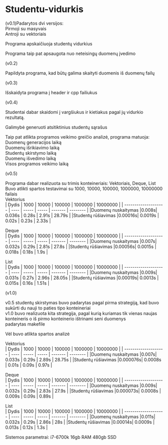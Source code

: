 # Studentu-vidurkis


(v0.1)Padarytos dvi versijos:<br>
Pirmoji su masyvais<br>
Antroji su vektoriais

Programa apskaičiuoja studentų vidurkius

Programa taip pat apsaugota nuo neteisingų duomenų įvedimo

(v0.2)

Papildyta programa, kad būtų galima skaityti duomenis iš duomenų failų

(v0.3)
 
Išskaidyta programa į header ir cpp failiukus

(v0.4)

Studentai dabar skaidomi į vargšiukus ir kietiakus pagal jų vidurkio rezultatą.

Galimybė generuoti atsitiktinius studentų sąrašus

Taip pat atlikta programos veikimo greičio analizė, programa matuoja:<br>
Duomenų generacijos laiką<br>
Duomenų išrikiavimo laiką<br>
Studentų skirstymo laiką<br>
Duomenų išvedimo laiką<br>
Visos programos veikimo laiką<br>

(v0.5)

Programa dabar realizuota su trimis konteineriais: Vektoriais, Deque, List<br>
Buvo atlikti spartos testavimai su 1000, 10000, 100000, 1000000, 10000000 failais<Br>
 Vektorius<br>
| Dydis                | 1000 | 10000 | 100000 | 1000000 | 10000000 |
| -------------------- | ---- | ----- | ----- | ------- | -------- |
|Duomenų nuskaitymas   |0.008s| 0.036s | 0.28s | 2.91s | 28.79s |
|Studentų rūšiavimas   |0.00016s| 0.0019s | 0.02s | 0.23s | 2.33s |
 
  Deque<br>
| Dydis                | 1000 | 10000 | 100000 | 1000000 | 10000000 |
| -------------------- | ---- | ----- | ----- | ------- | -------- |
|Duomenų nuskaitymas   |0.007s| 0.032s | 0.29s | 2.81s | 27.8s |
|Studentų rūšiavimas   |0.00056s| 0.0015s | 0.018s | 0.18s | 1.9s |
 
  List<br>
| Dydis                | 1000 | 10000 | 100000 | 1000000 | 10000000 |
| -------------------- | ---- | ----- | ----- | ------- | -------- |
|Duomenų nuskaitymas   |0.009s| 0.031s | 0.27s | 2.96s | 28.05s |
|Studentų rūšiavimas   |0.00019s| 0.0013s | 0.015s | 0.16s | 1.51s |
 
 
 (v1.0)
 
 v0.5 studentų skirstymas buvo padarytas pagal pirma strategiją, kad buvo sukūrti du nauji to paties tipo konteineriai<br>
 v1.0 buvo realizuota kita strategija, pagal kurią kuriamas tik vienas naujas konteineris o iš pirmo konteinerio ištrinami seni duomenys<br>
 padarytas makefile
 
 Vėl buvo atlikta spartos analizė
 
  Vektorius<br>
| Dydis                | 1000 | 10000 | 100000 | 1000000 | 10000000 |
| -------------------- | ---- | ----- | ----- | ------- | -------- |
|Duomenų nuskaitymas   |0.007s| 0.033s | 0.29s | 2.89s | 28.75s |
|Studentų rūšiavimas   |0.000076s| 0.0008s | 0.01s | 0.09s | 0.97s |
 
  Deque<br>
| Dydis                | 1000 | 10000 | 100000 | 1000000 | 10000000 |
| -------------------- | ---- | ----- | ----- | ------- | -------- |
|Duomenų nuskaitymas   |0.009s| 0.032s | 0.29s | 2.83s | 27.9s |
|Studentų rūšiavimas   |0.000073s| 0.0008s | 0.009s | 0.09s | 0.89s |
 
  List<br>
| Dydis                | 1000 | 10000 | 100000 | 1000000 | 10000000 |
| -------------------- | ---- | ----- | ----- | ------- | -------- |
|Duomenų nuskaitymas   |0.011s| 0.032s | 0.29s | 2.86s | 28s |
|Studentų rūšiavimas   |0.00014s| 0.0009s | 0.013s | 0.12s | 1.3s |



Sistemos parametrai:
i7-6700k
16gb RAM
480gb SSD


